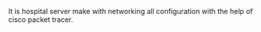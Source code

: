 
It is hospital server make with networking all configuration with the help of cisco packet tracer.
